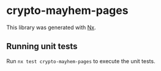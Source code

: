 # crypto-mayhem-pages

This library was generated with [Nx](https://nx.dev).

## Running unit tests

Run `nx test crypto-mayhem-pages` to execute the unit tests.
